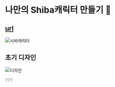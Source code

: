 # 나만의 Shiba캐릭터 만들기 🐶
## [url](https://d-sup.github.io/Nemo-Nemo-Contest/)
![시바캐릭터](https://user-images.githubusercontent.com/96939334/225199752-9fc4dfe1-aa36-4e2d-bd8a-7d5189cea2fd.gif)

## 초기 디자인 
![디자인](https://user-images.githubusercontent.com/96939334/225199806-7ebdde0e-5147-49cd-a686-90026d518ad6.jpg)

❔❔❔
